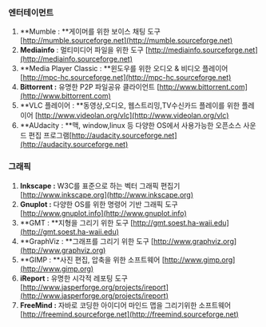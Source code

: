 ### 엔터테이먼트

1. **Mumble : **게이머를 위한 보이스 채팅 도구 [http://mumble.sourceforge.net](http://mumble.sourceforge.net)
2. **Mediainfo** : 멀티미디어 파일을 위한 도구 [http://mediainfo.sourceforge.net](http://mediainfo.sourceforge.net)
3. **Media Player Classic : **윈도우를 위한 오디오 & 비디오 플레이어 [http://mpc-hc.sourceforge.net](http://mpc-hc.sourceforge.net)
4. **Bittorrent :** 유명한 P2P 파일공유 클라이언트 [http://www.bittorrent.com](http://www.bittorrent.com)
5. **VLC 플레이어 : **동영상,오디오, 웹스트리밍,TV수신카드 플레이를 위한 플레이어 [http://www.videolan.org/vlc](http://www.videolan.org/vlc)
6. **AUdacity : **맥, window,linux 등 다양한 OS에서 사용가능한 오픈소스 사운드 편집 프로그램[http://audacity.sourceforge.net](http://audacity.sourceforge.net)

### 그래픽

1. **Inkscape :** W3C를 표준으로 하는 벡터 그래픽 편집기 [http://www.inkscape.org](http://www.inkscape.org)
2. **Gnuplot :** 다양한 OS를 위한 명령어 기반 그래픽 도구 [http://www.gnuplot.info](http://www.gnuplot.info)
3. **GMT : **지형을 그리기 위한 도구 [http://gmt.soest.ha-waii.edu](http://gmt.soest.ha-waii.edu)
4. **GraphViz : **그래프를 그리기 위한 도구 [http://www.graphviz.org](http://www.graphviz.org)
5. **GIMP : **사진 편집, 압축을 위한 소프트웨어 [http://www.gimp.org](http://www.gimp.org)
6. **iReport :** 유명한 시각적 레포팅 도구 [http://www.jasperforge.org/projects/ireport](http://www.jasperforge.org/projects/ireport)
7. **FreeMind :** 자바로 코딩한 아이디어 마인드 맵을 그리기위한 소프트웨어 [http://freemind.sourceforge.net](http://freemind.sourceforge.net)



